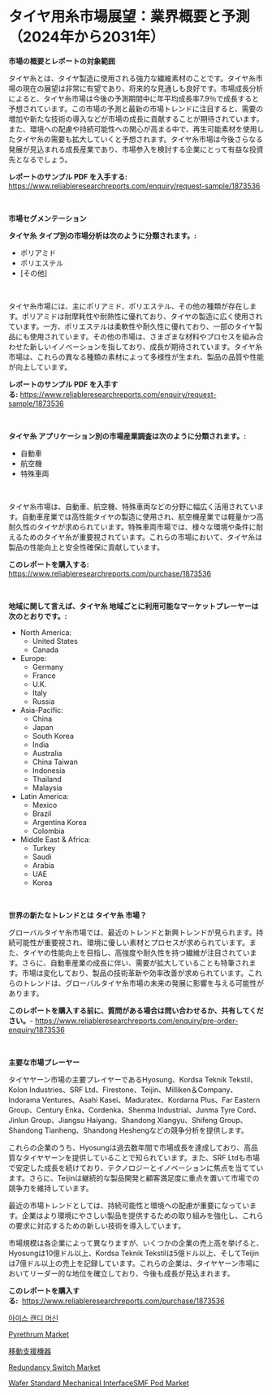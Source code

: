 <p><h1>タイヤ用糸市場展望：業界概要と予測（2024年から2031年）</h1></p><p><strong>市場の概要とレポートの対象範囲</strong></p>
<p><p>タイヤ糸とは、タイヤ製造に使用される強力な繊維素材のことです。タイヤ糸市場の現在の展望は非常に有望であり、将来的な見通しも良好です。市場成長分析によると、タイヤ糸市場は今後の予測期間中に年平均成長率7.9％で成長すると予想されています。この市場の予測と最新の市場トレンドに注目すると、需要の増加や新たな技術の導入などが市場の成長に貢献することが期待されています。また、環境への配慮や持続可能性への関心が高まる中で、再生可能素材を使用したタイヤ糸の需要も拡大していくと予想されます。タイヤ糸市場は今後さらなる発展が見込まれる成長産業であり、市場参入を検討する企業にとって有益な投資先となるでしょう。</p></p>
<p><strong>レポートのサンプル PDF を入手する:</strong> <a href="https://www.reliableresearchreports.com/enquiry/request-sample/1873536">https://www.reliableresearchreports.com/enquiry/request-sample/1873536</a></p>
<p>&nbsp;</p>
<p><strong>市場セグメンテーション</strong></p>
<p><strong>タイヤ糸 タイプ別の市場分析は次のように分類されます。:</strong></p>
<p><ul><li>ポリアミド</li><li>ポリエステル</li><li>[その他]</li></ul></p>
<p>&nbsp;</p>
<p><p>タイヤ糸市場には、主にポリアミド、ポリエステル、その他の種類が存在します。ポリアミドは耐摩耗性や耐熱性に優れており、タイヤの製造に広く使用されています。一方、ポリエステルは柔軟性や耐久性に優れており、一部のタイヤ製品にも使用されています。その他の市場は、さまざまな材料やプロセスを組み合わせた新しいイノベーションを指しており、成長が期待されています。タイヤ糸市場は、これらの異なる種類の素材によって多様性が生まれ、製品の品質や性能が向上しています。</p></p>
<p><strong>レポートのサンプル PDF を入手する:</strong>&nbsp;<a href="https://www.reliableresearchreports.com/enquiry/request-sample/1873536">https://www.reliableresearchreports.com/enquiry/request-sample/1873536</a></p>
<p>&nbsp;</p>
<p><strong> タイヤ糸 アプリケーション別の市場産業調査は次のように分類されます。:</strong></p>
<p><ul><li>自動車</li><li>航空機</li><li>特殊車両</li></ul></p>
<p>&nbsp;</p>
<p><p>タイヤ糸市場は、自動車、航空機、特殊車両などの分野に幅広く活用されています。自動車産業では高性能タイヤの製造に使用され、航空機産業では軽量かつ高耐久性のタイヤが求められています。特殊車両市場では、様々な環境や条件に耐えるためのタイヤ糸が重要視されています。これらの市場において、タイヤ糸は製品の性能向上と安全性確保に貢献しています。</p></p>
<p><strong>このレポートを購入する:</strong>&nbsp; <a href="https://www.reliableresearchreports.com/purchase/1873536">https://www.reliableresearchreports.com/purchase/1873536</a></p>
<p>&nbsp;</p>
<p><strong>地域に関して言えば、タイヤ糸 地域ごとに利用可能なマーケットプレーヤーは次のとおりです。:</strong></p>
<p><ul>
    <li>
        North America:
        <ul>
            <li>United States</li>
            <li>Canada</li>
        </ul>
    </li>
    <li>
        Europe:
        <ul>
            <li>Germany</li>
            <li>France</li>
            <li>U.K.</li>
            <li>Italy</li>
            <li>Russia</li>
        </ul>
    </li>
    <li>
        Asia-Pacific:
        <ul>
            <li>China</li>
            <li>Japan</li>
            <li>South Korea</li>
            <li>India</li>
            <li>Australia</li>
            <li>China Taiwan</li>
            <li>Indonesia</li>
            <li>Thailand</li>
            <li>Malaysia</li>
        </ul>
    </li>
    <li>
        Latin America:
        <ul>
            <li>Mexico</li>
            <li>Brazil</li>
            <li>Argentina Korea</li>
            <li>Colombia</li>
        </ul>
    </li>
    <li>
        Middle East & Africa:
        <ul>
            <li>Turkey</li>
            <li>Saudi</li>
            <li>Arabia</li>
            <li>UAE</li>
            <li>Korea</li>
        </ul>
    </li>
    </ul></p>
<p>&nbsp;</p>
<p><strong>世界の新たなトレンドとは タイヤ糸 市場？</strong></p>
<p><p>グローバルタイヤ糸市場では、最近のトレンドと新興トレンドが見られます。持続可能性が重要視され、環境に優しい素材とプロセスが求められています。また、タイヤの性能向上を目指し、高強度や耐久性を持つ繊維が注目されています。さらに、自動車産業の成長に伴い、需要が拡大していることも特筆されます。市場は変化しており、製品の技術革新や効率改善が求められています。これらのトレンドは、グローバルタイヤ糸市場の未来の発展に影響を与える可能性があります。</p></p>
<p><strong>このレポートを購入する前に、質問がある場合は問い合わせるか、共有してください。</strong>- <a href="https://www.reliableresearchreports.com/enquiry/pre-order-enquiry/1873536">https://www.reliableresearchreports.com/enquiry/pre-order-enquiry/1873536</a></p>
<p>&nbsp;</p>
<p><strong>主要な市場プレーヤー</strong></p>
<p><p>タイヤヤーン市場の主要プレイヤーであるHyosung、Kordsa Teknik Tekstil、Kolon Industries、SRF Ltd、Firestone、Teijin、Milliken＆Company、Indorama Ventures、Asahi Kasei、Maduratex、Kordarna Plus、Far Eastern Group、Century Enka、Cordenka、Shenma Industrial、Junma Tyre Cord、Jinlun Group、Jiangsu Haiyang、Shandong Xiangyu、Shifeng Group、Shandong Tianheng、Shandong Heshengなどの競争分析を提供します。</p><p>これらの企業のうち、Hyosungは過去数年間で市場成長を達成しており、高品質なタイヤヤーンを提供していることで知られています。また、SRF Ltdも市場で安定した成長を続けており、テクノロジーとイノベーションに焦点を当てています。さらに、Teijinは継続的な製品開発と顧客満足度に重点を置いて市場での競争力を維持しています。</p><p>最近の市場トレンドとしては、持続可能性と環境への配慮が重要になっています。企業はより環境にやさしい製品を提供するための取り組みを強化し、これらの要求に対応するための新しい技術を導入しています。</p><p>市場規模は各企業によって異なりますが、いくつかの企業の売上高を挙げると、Hyosungは10億ドル以上、Kordsa Teknik Tekstilは5億ドル以上、そしてTeijinは7億ドル以上の売上を記録しています。これらの企業は、タイヤヤーン市場においてリーダー的な地位を確立しており、今後も成長が見込まれます。</p></p>
<p><strong>このレポートを購入する:</strong>&nbsp;&nbsp;<a href="https://www.reliableresearchreports.com/purchase/1873536">https://www.reliableresearchreports.com/purchase/1873536</a></p>
<p><p><a href="https://github.com/vs019sa3m8x/Market-Research-Report-List-1/blob/main/82309362327.md">아이스 캔디 머신</a></p><p><a href="https://meowing-canidae-761.notion.site/Pyrethrum-Market-Size-Reflecting-a-Forecast-Till-2031-Market-By-Type-By-Application-and-By-Geograp-d817d60910414618afbe1658df4575d1">Pyrethrum Market</a></p><p><a href="https://github.com/oqxogxyvqe90775/Market-Research-Report-List-1/blob/main/53818892711.md">移動支援機器</a></p><p><a href="https://view.publitas.com/reportprime-1/redundancy-switch-market-share-market-new-trends-analysis-report-by-type-by-application-by-end-use-by-region-and-segment-forecasts-2024-2031/">Redundancy Switch Market</a></p><p><a href="https://issuu.com/reportprime-2/docs/wafer-standard-mechanical-interface_462898ccb54b75">Wafer Standard Mechanical InterfaceSMF Pod Market</a></p></p>